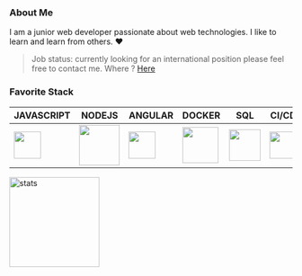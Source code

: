 ### About Me

I am a junior web developer passionate about web technologies. I like to learn and learn from others. :heart:

> Job status: currently looking for an international position please feel free to contact me. Where ? <a href="mailto:dorville.mathieu@gmail.com">Here</a>

### Favorite Stack

| JAVASCRIPT                                                   | NODEJS                                                       | ANGULAR                                                    | DOCKER                                                       | SQL                                                          | CI/CD                                                        |
| ------------------------------------------------------------ | ------------------------------------------------------------ | ------------------------------------------------------------ | ------------------------------------------------------------ | ------------------------------------------------------------ | ------------------------------------------------------------ |
| <img src ="https://www.freepnglogos.com/uploads/javascript-png/javascript-vector-logo-yellow-png-transparent-javascript-vector-12.png" align="center" width="48px"> | <img src ="https://upload.wikimedia.org/wikipedia/commons/d/d9/Node.js_logo.svg" align="center" width="72px"> | <img src ="https://cdn4.iconfinder.com/data/icons/logos-and-brands/512/21_Angular_logo_logos-512.png" align="center" width="48px"> | <img src ="https://cdn.iconscout.com/icon/free/png-512/docker-226091.png" align="center" width="64px"> | <img src ="https://cdn.iconscout.com/icon/free/png-512/postgresql-226047.png" align="center" width="56px"> | <img src ="https://upload.wikimedia.org/wikipedia/commons/thumb/1/18/GitLab_Logo.svg/1108px-GitLab_Logo.svg.png" align="center" width="48px"> |


<img src="https://github-readme-stats.vercel.app/api?username=mtd42&show_icons=true&count_private=true" alt="stats" height="160" align="center" />
